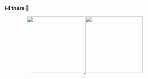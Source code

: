 ### Hi there 👋

<div align="center">
  <a href="https://github.com/luizacampello">
  <img height="180em" src="https://github-readme-stats.vercel.app/api?username=luizacampello&hide=issues&show_icons=true&theme=nord&include_all_commits=true&count_private=true"/>
  <img height="180em" src="https://github-readme-stats.vercel.app/api/top-langs/?username=luizacampello&layout=compact&langs_count=7&theme=nord"/>
</div>
